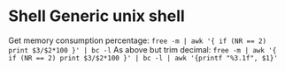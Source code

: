 # Shell Generic unix shell

Get memory consumption percentage: `free -m | awk '{ if (NR == 2) print $3/$2*100 }' | bc -l`
As above but trim decimal: `free -m | awk '{ if (NR == 2) print $3/$2*100 }' | bc -l | awk '{printf "%3.1f", $1}'`
